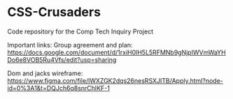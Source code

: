 # CSS-Crusaders
Code repository for the Comp Tech Inquiry Project

Important links:
Group agreement and plan: https://docs.google.com/document/d/1rxiH0lH5L5RFMNb9gNjpIWVmWaYHDo6e8VOB5Ru4Vfs/edit?usp=sharing

Dom and jacks wireframe: https://www.figma.com/file/lWXZGK2dqs26nesRSXJITB/Apply.html?node-id=0%3A1&t=DQJch6q8snrChIKF-1
